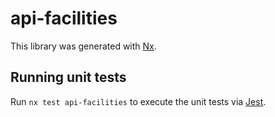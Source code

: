 # api-facilities

This library was generated with [Nx](https://nx.dev).

## Running unit tests

Run `nx test api-facilities` to execute the unit tests via [Jest](https://jestjs.io).
